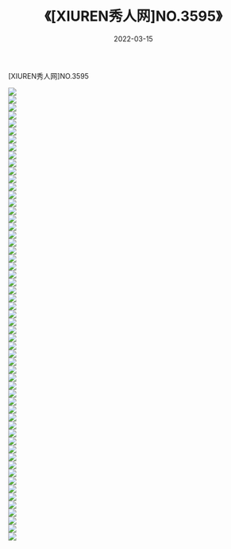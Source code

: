 ﻿---
layout: post
title:  《[XIUREN秀人网]NO.3595》
date:   2022-03-15
img: http://img.660000.xyz/Sharelink/秀人网/秀人网第04部分/[XIUREN秀人网]NO.3595/000.jpg
categories: [美女, 清纯, 唯美]
---

[XIUREN秀人网]NO.3595

 ![](http://img.660000.xyz/Sharelink/秀人网/秀人网第04部分/[XIUREN秀人网]NO.3595/001.jpg) <br>![](http://img.660000.xyz/Sharelink/秀人网/秀人网第04部分/[XIUREN秀人网]NO.3595/002.jpg) <br>![](http://img.660000.xyz/Sharelink/秀人网/秀人网第04部分/[XIUREN秀人网]NO.3595/003.jpg) <br>![](http://img.660000.xyz/Sharelink/秀人网/秀人网第04部分/[XIUREN秀人网]NO.3595/004.jpg) <br>![](http://img.660000.xyz/Sharelink/秀人网/秀人网第04部分/[XIUREN秀人网]NO.3595/005.jpg) <br>![](http://img.660000.xyz/Sharelink/秀人网/秀人网第04部分/[XIUREN秀人网]NO.3595/006.jpg) <br>![](http://img.660000.xyz/Sharelink/秀人网/秀人网第04部分/[XIUREN秀人网]NO.3595/007.jpg) <br>![](http://img.660000.xyz/Sharelink/秀人网/秀人网第04部分/[XIUREN秀人网]NO.3595/008.jpg) <br>![](http://img.660000.xyz/Sharelink/秀人网/秀人网第04部分/[XIUREN秀人网]NO.3595/009.jpg) <br>![](http://img.660000.xyz/Sharelink/秀人网/秀人网第04部分/[XIUREN秀人网]NO.3595/010.jpg) <br>![](http://img.660000.xyz/Sharelink/秀人网/秀人网第04部分/[XIUREN秀人网]NO.3595/011.jpg) <br>![](http://img.660000.xyz/Sharelink/秀人网/秀人网第04部分/[XIUREN秀人网]NO.3595/012.jpg) <br>![](http://img.660000.xyz/Sharelink/秀人网/秀人网第04部分/[XIUREN秀人网]NO.3595/013.jpg) <br>![](http://img.660000.xyz/Sharelink/秀人网/秀人网第04部分/[XIUREN秀人网]NO.3595/014.jpg) <br>![](http://img.660000.xyz/Sharelink/秀人网/秀人网第04部分/[XIUREN秀人网]NO.3595/015.jpg) <br>![](http://img.660000.xyz/Sharelink/秀人网/秀人网第04部分/[XIUREN秀人网]NO.3595/016.jpg) <br>![](http://img.660000.xyz/Sharelink/秀人网/秀人网第04部分/[XIUREN秀人网]NO.3595/017.jpg) <br>![](http://img.660000.xyz/Sharelink/秀人网/秀人网第04部分/[XIUREN秀人网]NO.3595/018.jpg) <br>![](http://img.660000.xyz/Sharelink/秀人网/秀人网第04部分/[XIUREN秀人网]NO.3595/019.jpg) <br>![](http://img.660000.xyz/Sharelink/秀人网/秀人网第04部分/[XIUREN秀人网]NO.3595/020.jpg) <br>![](http://img.660000.xyz/Sharelink/秀人网/秀人网第04部分/[XIUREN秀人网]NO.3595/021.jpg) <br>![](http://img.660000.xyz/Sharelink/秀人网/秀人网第04部分/[XIUREN秀人网]NO.3595/022.jpg) <br>![](http://img.660000.xyz/Sharelink/秀人网/秀人网第04部分/[XIUREN秀人网]NO.3595/023.jpg) <br>![](http://img.660000.xyz/Sharelink/秀人网/秀人网第04部分/[XIUREN秀人网]NO.3595/024.jpg) <br>![](http://img.660000.xyz/Sharelink/秀人网/秀人网第04部分/[XIUREN秀人网]NO.3595/025.jpg) <br>![](http://img.660000.xyz/Sharelink/秀人网/秀人网第04部分/[XIUREN秀人网]NO.3595/026.jpg) <br>![](http://img.660000.xyz/Sharelink/秀人网/秀人网第04部分/[XIUREN秀人网]NO.3595/027.jpg) <br>![](http://img.660000.xyz/Sharelink/秀人网/秀人网第04部分/[XIUREN秀人网]NO.3595/028.jpg) <br>![](http://img.660000.xyz/Sharelink/秀人网/秀人网第04部分/[XIUREN秀人网]NO.3595/029.jpg) <br>![](http://img.660000.xyz/Sharelink/秀人网/秀人网第04部分/[XIUREN秀人网]NO.3595/030.jpg) <br>![](http://img.660000.xyz/Sharelink/秀人网/秀人网第04部分/[XIUREN秀人网]NO.3595/031.jpg) <br>![](http://img.660000.xyz/Sharelink/秀人网/秀人网第04部分/[XIUREN秀人网]NO.3595/032.jpg) <br>![](http://img.660000.xyz/Sharelink/秀人网/秀人网第04部分/[XIUREN秀人网]NO.3595/033.jpg) <br>![](http://img.660000.xyz/Sharelink/秀人网/秀人网第04部分/[XIUREN秀人网]NO.3595/034.jpg) <br>![](http://img.660000.xyz/Sharelink/秀人网/秀人网第04部分/[XIUREN秀人网]NO.3595/035.jpg) <br>![](http://img.660000.xyz/Sharelink/秀人网/秀人网第04部分/[XIUREN秀人网]NO.3595/036.jpg) <br>![](http://img.660000.xyz/Sharelink/秀人网/秀人网第04部分/[XIUREN秀人网]NO.3595/037.jpg) <br>![](http://img.660000.xyz/Sharelink/秀人网/秀人网第04部分/[XIUREN秀人网]NO.3595/038.jpg) <br>![](http://img.660000.xyz/Sharelink/秀人网/秀人网第04部分/[XIUREN秀人网]NO.3595/039.jpg) <br>![](http://img.660000.xyz/Sharelink/秀人网/秀人网第04部分/[XIUREN秀人网]NO.3595/040.jpg) <br>![](http://img.660000.xyz/Sharelink/秀人网/秀人网第04部分/[XIUREN秀人网]NO.3595/041.jpg) <br>![](http://img.660000.xyz/Sharelink/秀人网/秀人网第04部分/[XIUREN秀人网]NO.3595/042.jpg) <br>![](http://img.660000.xyz/Sharelink/秀人网/秀人网第04部分/[XIUREN秀人网]NO.3595/043.jpg) <br>![](http://img.660000.xyz/Sharelink/秀人网/秀人网第04部分/[XIUREN秀人网]NO.3595/044.jpg) <br>![](http://img.660000.xyz/Sharelink/秀人网/秀人网第04部分/[XIUREN秀人网]NO.3595/045.jpg) <br>![](http://img.660000.xyz/Sharelink/秀人网/秀人网第04部分/[XIUREN秀人网]NO.3595/046.jpg) <br>![](http://img.660000.xyz/Sharelink/秀人网/秀人网第04部分/[XIUREN秀人网]NO.3595/047.jpg) <br>![](http://img.660000.xyz/Sharelink/秀人网/秀人网第04部分/[XIUREN秀人网]NO.3595/048.jpg) <br>![](http://img.660000.xyz/Sharelink/秀人网/秀人网第04部分/[XIUREN秀人网]NO.3595/049.jpg) <br>![](http://img.660000.xyz/Sharelink/秀人网/秀人网第04部分/[XIUREN秀人网]NO.3595/050.jpg) <br>![](http://img.660000.xyz/Sharelink/秀人网/秀人网第04部分/[XIUREN秀人网]NO.3595/051.jpg) <br>![](http://img.660000.xyz/Sharelink/秀人网/秀人网第04部分/[XIUREN秀人网]NO.3595/052.jpg) <br>![](http://img.660000.xyz/Sharelink/秀人网/秀人网第04部分/[XIUREN秀人网]NO.3595/053.jpg) <br>![](http://img.660000.xyz/Sharelink/秀人网/秀人网第04部分/[XIUREN秀人网]NO.3595/054.jpg) <br>![](http://img.660000.xyz/Sharelink/秀人网/秀人网第04部分/[XIUREN秀人网]NO.3595/055.jpg) <br>![](http://img.660000.xyz/Sharelink/秀人网/秀人网第04部分/[XIUREN秀人网]NO.3595/056.jpg) <br>![](http://img.660000.xyz/Sharelink/秀人网/秀人网第04部分/[XIUREN秀人网]NO.3595/057.jpg) <br>